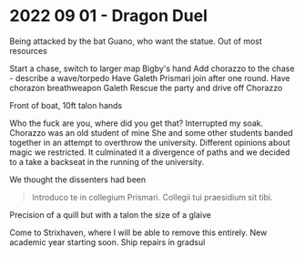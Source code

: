 # 2022 09 01 - Dragon Duel

Being attacked by the bat Guano, who want the statue.
Out of most resources

Start a chase, switch to larger map
Bigby's hand
Add chorazzo to the chase - describe a wave/torpedo
Have Galeth Prismari join after one round.
Have chorazon breathweapon Galeth
Rescue the party and drive off Chorazzo

Front of boat, 10ft talon hands

Who the fuck are you, where did you get that?
Interrupted my soak.
Chorazzo was an old student of mine
She and some other students banded together in an attempt to overthrow the university.
Different opinions about magic we restricted.
It culminated it a divergence of paths and we decided to a take a backseat in the running of the university. 

We thought the dissenters had been 

  
> Introduco te in collegium Prismari.
> Collegii tui praesidium sit tibi.

Precision of a quill but with a talon the size of a glaive

Come to Strixhaven, where I will be able to remove this entirely. New academic year starting soon.  Ship repairs in gradsul


